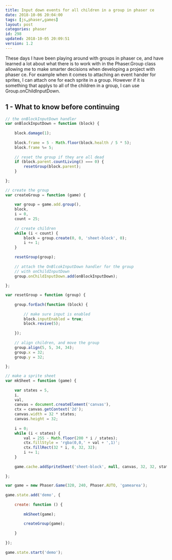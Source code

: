 ```yaml
---
title: Input down events for all children in a group in phaser ce
date: 2018-10-06 20:04:00
tags: [js,phaser,games]
layout: post
categories: phaser
id: 298
updated: 2018-10-05 20:09:51
version: 1.2
---
```


These days I have been playing around with groups in phaser ce, and have learned a lot about what there is to work with in the Phaser.Group class allowing me to make smarter decisions when developing a project with phaser ce. For example when it comes to attaching an event hander for sprites, I can attach one for each sprite in a group. However if it is something that applys to all of the children in a group, I can use Group.onChildInputDown.

<!-- more -->

## 1 - What to know before continuing


```js
// the onBlockInputDown handler
var onBlockInputDown = function (block) {
 
    block.damage(1);
 
    block.frame = 5 - Math.floor(block.health / 5 * 5);
    block.frame %= 5;
 
    // reset the group if they are all dead
    if (block.parent.countLiving() === 0) {
        resetGroup(block.parent);
    }
 
};
```

```js
// create the group
var createGroup = function (game) {
 
    var group = game.add.group(),
    block,
    i = 0,
    count = 25;
 
    // create children
    while (i < count) {
        block = group.create(0, 0, 'sheet-block', 0);
        i += 1;
    }
 
    resetGroup(group);
 
    // attach the OnBlcokInputDown handler for the group
    // with onChildInputDown
    group.onChildInputDown.add(onBlockInputDown);
 
};
```

```js
var resetGroup = function (group) {
 
    group.forEach(function (block) {
 
        // make sure input is enabled
        block.inputEnabled = true;
        block.revive(5);
 
    });
 
    // align children, and move the group
    group.align(5, 5, 34, 34);
    group.x = 32;
    group.y = 32;
 
};
```

```js
// make a sprite sheet
var mkSheet = function (game) {
 
    var states = 5,
    i,
    val,
    canvas = document.createElement('canvas'),
    ctx = canvas.getContext('2d');
    canvas.width = 32 * states;
    canvas.height = 32;
 
    i = 0;
    while (i < states) {
        val = 255 - Math.floor(200 * i / states);
        ctx.fillStyle = 'rgba(0,0,' + val + ',1)';
        ctx.fillRect(32 * i, 0, 32, 32);
        i += 1;
    }
 
    game.cache.addSpriteSheet('sheet-block', null, canvas, 32, 32, states, 0, 0);
 
};
```

```js
var game = new Phaser.Game(320, 240, Phaser.AUTO, 'gamearea');
 
game.state.add('demo', {
 
    create: function () {
 
        mkSheet(game);
 
        createGroup(game);
 
    }
 
});
 
game.state.start('demo');
```

